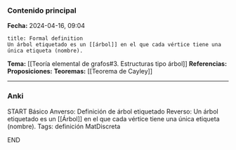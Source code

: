 ### Contenido principal

**Fecha:** 2024-04-16, 09:04

```ad-formal
title: Formal definition
Un árbol etiquetado es un [[árbol]] en el que cada vértice tiene una única etiqueta (nombre).
```

**Tema:** [[Teoría elemental de grafos#3. Estructuras tipo árbol]]
**Referencias:**
**Proposiciones:**
**Teoremas:** [[Teorema de Cayley]]

---
### Anki

START
Básico
Anverso: Definición de árbol etiquetado
Reverso: Un árbol etiquetado es un [[Árbol]] en el que cada vértice tiene una única etiqueta (nombre).
Tags: definición MatDiscreta
<!--ID: 1717176517192-->
END
